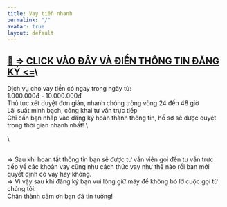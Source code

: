 ```yaml
---
title: Vay tiền nhanh
permalink: "/"
avatar: true
layout: default
---
```


##                                                  [🚀 => CLICK VÀO ĐÂY VÀ ĐIỀN THÔNG TIN ĐĂNG KÝ <=](https://doctordong.vn)\
Dịch vụ cho vay tiền có ngay trong ngày từ:
\
   1.000.000đ - 10.000.000đ
\
Thủ tục xét duyệt đơn giản, nhanh chóng tròng vòng 24 đến 48 giờ
\
Lãi suất minh bạch, công khai tư vấn trực tiếp
\
Chỉ cần bạn nhấp vào đăng ký hoàn thành thông tin, hồ sơ sẽ được duyệt trong thời gian nhanh nhất!
\

\

\
=> Sau khi hoàn tất thông tin bạn sẽ được tư vấn viên gọi đến tư vấn trực tiếp về các khoản vay cũng như cách thức vay như thế nào rồi bạn mới quyết định có vay hay không.
\
=> Vì vậy sau khi đăng ký bạn vui lòng giữ máy để không bỏ lỡ cuộc gọi từ chúng tôi.
\
Chân thành cảm ơn bạn đã tin tưởng!